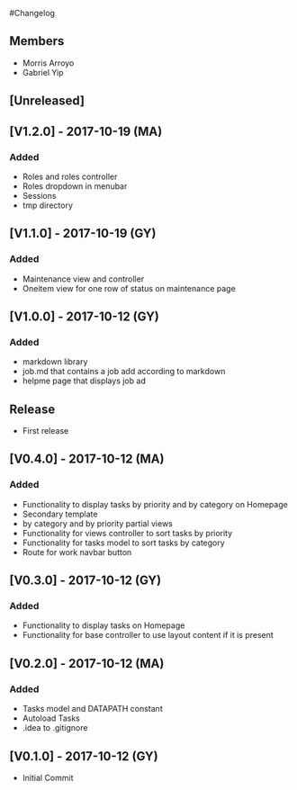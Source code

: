 #Changelog

## Members
- Morris Arroyo
- Gabriel Yip

## [Unreleased]

## [V1.2.0] - 2017-10-19 (MA)
### Added
- Roles and roles controller
- Roles dropdown in menubar
- Sessions
- tmp directory

## [V1.1.0] - 2017-10-19 (GY)
### Added
- Maintenance view and controller
- Oneitem view for one row of status on maintenance page


## [V1.0.0] - 2017-10-12 (GY)
### Added
- markdown library
- job.md that contains a job add according to markdown
- helpme page that displays job ad 
## Release
- First release

## [V0.4.0] - 2017-10-12 (MA)
### Added
- Functionality to display tasks by priority and by category on Homepage
- Secondary template 
- by category and by priority partial views
- Functionality for views controller to sort tasks by priority
- Functionality for tasks model to sort tasks by category
- Route for work navbar button


## [V0.3.0] - 2017-10-12 (GY)
### Added
- Functionality to display tasks on Homepage
- Functionality for base controller to use layout content if it is present

## [V0.2.0] - 2017-10-12 (MA)
### Added
- Tasks model and DATAPATH constant
- Autoload Tasks
- .idea to .gitignore

## [V0.1.0] - 2017-10-12 (GY)
- Initial Commit

